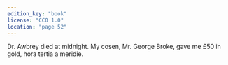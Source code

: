 ```yaml
---
edition_key: "book"
license: "CC0 1.0"
location: "page 52"
---
```

Dr.
Awbrey died at midnight. My cosen, Mr. George Broke, gave me
£50 in gold, hora tertia a meridie.

